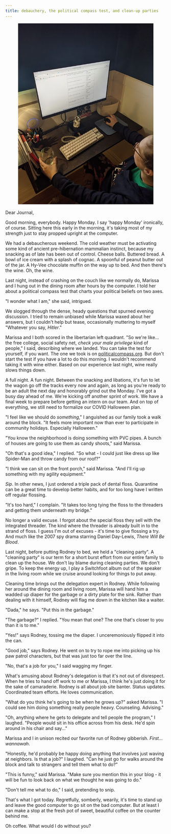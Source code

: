 ```yaml
---
title: debauchery, the political compass test, and clean-up parties
---
```


<figure>
  <a href="/images/banners/2020-10-19.jpg">
    <img alt="banner" src="/images/banners/2020-10-19.jpg"/>
  </a>
</figure>

Dear Journal,

Good morning, everybody.  Happy Monday.  I say 'happy Monday'
ironically, of course.  Sitting here this early in the morning, it's
taking most of my strength just to stay propped upright at the
computer.

We had a debaucherous weekend.  The cold weather must be activating
some kind of ancient pre-hibernation mammalian instinct, because my
snacking as of late has been out of control.  Cheese balls.  Buttered
bread.  A bowl of ice cream with a splash of cognac.  A spoonful of
peanut butter out of the jar.  A Hy-Vee chocolate muffin on the way up
to bed.  And then there's the wine.  Oh, the wine.

Last night, instead of crashing on the couch like we normally do,
Marissa and I hung out in the dining room after hours by the computer.
I told her about a political compass test that charts your political
beliefs on two axes.

"I wonder what I am," she said, intrigued.

We slogged through the dense, heady questions that spurned evening
discussion.  I tried to remain unbiased while Marissa waxed about her
answers, but I couldn't help but tease, occasionally muttering to
myself "Whatever you say, _Hitler_."

Marissa and I both scored in the libertarian left quadrant.  "So we're
like... the free college, social safety net, _check your male
privilege_ kind of people," I said, describing where we landed.  You
can take the test for yourself, if you want.  The one we took is on
[politicalcompass.org].  But don't start the test if you have a lot to
do this morning.  I wouldn't recommend taking it with wine either.
Based on our experience last night, wine really slows things down.

[politicalcompass.org]: https://www.politicalcompass.org/

A full night.  A fun night.  Between the snacking and libations, it's
fun to let the wagon go off the tracks every now and again, as long as
you're ready to be an adult the next day and honorably grind out the
Monday.  I've got a busy day ahead of me.  We're kicking off another
sprint of work.  We have a final week to prepare before getting an
intern on our team.  And on top of everything, we still need to
formalize our COVID Halloween plan.

"I feel like we should do _something_," I anguished as our family took
a walk around the block.  "It feels more important now than ever to
participate in community holidays.  Especially Halloween."

"You know the neighborhood is doing something with PVC pipes.  A bunch
of houses are going to use them as candy shoots," said Marissa.

"Oh that's a good idea," I replied.  "So what - I could just like
dress up like Spider-Man and throw candy from our roof?"

"I think we can sit on the front porch," said Marissa.  "And I'll rig
up something with my agility equipment."

_Sip_.  In other news, I just ordered a triple pack of dental floss.
Quarantine can be a great time to develop better habits, and for too
long have I written off regular flossing.

"It's too hard," I complain.  "It takes too long tying the floss to
the threaders and getting them underneath my bridge."

No longer a valid excuse.  I forgot about the special floss they sell
with the integrated threader.  The kind where the threader is already
built in to the strand of floss.  I guess I'm out of excuses - it's
time to give flossing a try.  And much like the 2007 spy drama
starring Daniel Day-Lewis, _There Will Be Blood_.

Last night, before putting Rodney to bed, we held a "cleaning party".
A "cleaning party" is our term for a short burst effort from our
entire family to clean up the house.  We don't lay blame during
cleaning parties.  We don't gripe.  To keep the energy up, I play a
Switchfoot album out of the speaker in the living room while we cruise
around looking for things to put away.

Cleaning time brings out the delegation expert in Rodney.  While
following her around the dining room and living room, Marissa will
hand him a wadded up diaper for the garbage or a dirty plate for the
sink.  Rather than dealing with it himself, Rodney will flag me down
in the kitchen like a waiter.

"Dada," he says.  "Put this in the garbage."

"The garbage?" I replied.  "You mean that one?  The one that's closer
to you than it is to me."

"Yes!" says Rodney, tossing me the diaper.  I unceremoniously flipped
it into the can.

"Good job," says Rodney.  He went on to try to rope me into picking up
his paw patrol characters, but that was just too far over the line.

"No, that's a job for you," I said wagging my finger.

What's amusing about Rodney's delegation is that it's not out of
disrespect.  When he tries to hand off work to me or Marissa, I think
he's just doing it for the sake of camaraderie.  Rodney is all about
job site banter.  Status updates.  Coordinated team efforts.  He loves
communication.

"What do you think he's going to be when he grows up?" asked Marissa.
"I could see him doing something really people heavy.  Counseling.
Advising."

"Oh, anything where he gets to delegate and tell people the program,"
I laughed.  "People would sit in his office across from his desk.
He'd spin around in his chair and say..."

Marissa and I in unison recited our favorite run of Rodney gibberish.
_First... wannawah_.

"Honestly, he'd probably be happy doing anything that involves just
waving at neighbors.  Is that a job?" I laughed.  "Can he just go for
walks around the block and talk to strangers and tell them what to
do?"

"This is funny," said Marissa.  "Make sure you mention this in your
blog - it will be fun to look back on what we thought he was going to
do."

"Don't tell me what to do," I said, pretending to snip.

That's what I got today.  Regretfully, somberly, wearily, it's time to
stand up and leave the good computer to go sit on the bad computer.
But at least I can make a stop at the fresh pot of sweet, beautiful
coffee on the counter behind me.

Oh coffee.  What would I do without you?
